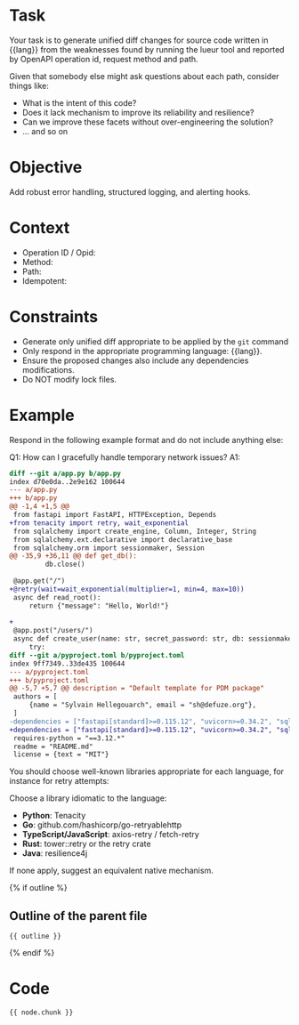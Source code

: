 # Task

Your task is to generate unified diff changes for source code written in {{lang}}
from the weaknesses found by running the lueur tool and reported by OpenAPI
operation id, request method and path.

Given that somebody else might ask questions about each path, consider things like:

- What is the intent of this code?
- Does it lack mechanism to improve its reliability and resilience?
- Can we improve these facets without over-engineering the solution?
- ... and so on

# Objective

Add robust error handling, structured logging, and alerting hooks.

# Context

- Operation ID / Opid:
- Method:
- Path:
- Idempotent:

# Constraints

- Generate only unified diff appropriate to be applied by the `git` command
- Only respond in the appropriate programming language: {{lang}}.
- Ensure the proposed changes also include any dependencies modifications.
- Do NOT modify lock files.

# Example

Respond in the following example format and do not include anything else:

Q1: How can I gracefully handle temporary network issues?
A1:

```diff
diff --git a/app.py b/app.py
index d70e0da..2e9e162 100644
--- a/app.py
+++ b/app.py
@@ -1,4 +1,5 @@
 from fastapi import FastAPI, HTTPException, Depends
+from tenacity import retry, wait_exponential
 from sqlalchemy import create_engine, Column, Integer, String
 from sqlalchemy.ext.declarative import declarative_base
 from sqlalchemy.orm import sessionmaker, Session
@@ -35,9 +36,11 @@ def get_db():
         db.close()
 
 @app.get("/")
+@retry(wait=wait_exponential(multiplier=1, min=4, max=10))
 async def read_root():
     return {"message": "Hello, World!"}
 
+
 @app.post("/users/")
 async def create_user(name: str, secret_password: str, db: sessionmaker[Session] = Depends(get_db)):
     try:
diff --git a/pyproject.toml b/pyproject.toml
index 9ff7349..33de435 100644
--- a/pyproject.toml
+++ b/pyproject.toml
@@ -5,7 +5,7 @@ description = "Default template for PDM package"
 authors = [
     {name = "Sylvain Hellegouarch", email = "sh@defuze.org"},
 ]
-dependencies = ["fastapi[standard]>=0.115.12", "uvicorn>=0.34.2", "sqlalchemy>=2.0.40"]
+dependencies = ["fastapi[standard]>=0.115.12", "uvicorn>=0.34.2", "sqlalchemy>=2.0.40", "tenacity>=9.1.2"]
 requires-python = "==3.12.*"
 readme = "README.md"
 license = {text = "MIT"}
```

You should choose well-known libraries appropriate for each language, for
instance for retry attempts:

Choose a library idiomatic to the language:

- **Python**: Tenacity
- **Go**: github.com/hashicorp/go-retryablehttp
- **TypeScript/JavaScript**: axios-retry / fetch-retry
- **Rust**: tower::retry or the retry crate
- **Java**: resilience4j

If none apply, suggest an equivalent native mechanism.

{% if outline %}

## Outline of the parent file

```
{{ outline }}
```

{% endif %}

# Code

```
{{ node.chunk }}
```

